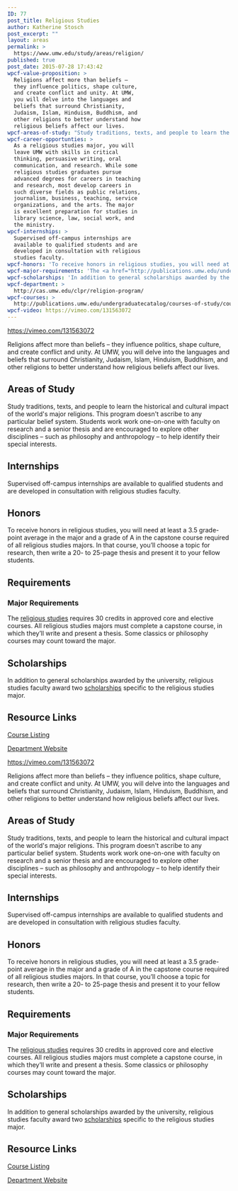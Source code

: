 ```yaml
---
ID: 77
post_title: Religious Studies
author: Katherine Stosch
post_excerpt: ""
layout: areas
permalink: >
  https://www.umw.edu/study/areas/religion/
published: true
post_date: 2015-07-28 17:43:42
wpcf-value-proposition: >
  Religions affect more than beliefs –
  they influence politics, shape culture,
  and create conflict and unity. At UMW,
  you will delve into the languages and
  beliefs that surround Christianity,
  Judaism, Islam, Hinduism, Buddhism, and
  other religions to better understand how
  religious beliefs affect our lives.
wpcf-areas-of-study: "Study traditions, texts, and people to learn the historical and cultural impact of the world's major religions. This program doesn't ascribe to any particular belief system. Students work work one-on-one with faculty on research and a senior thesis and are encouraged to explore other disciplines – such as philosophy and anthropology – to help identify their special interests."
wpcf-career-opportunties: >
  As a religious studies major, you will
  leave UMW with skills in critical
  thinking, persuasive writing, oral
  communication, and research. While some
  religious studies graduates pursue
  advanced degrees for careers in teaching
  and research, most develop careers in
  such diverse fields as public relations,
  journalism, business, teaching, service
  organizations, and the arts. The major
  is excellent preparation for studies in
  library science, law, social work, and
  the ministry.
wpcf-internships: >
  Supervised off-campus internships are
  available to qualified students and are
  developed in consultation with religious
  studies faculty.
wpcf-honors: 'To receive honors in religious studies, you will need at least a 3.5 grade-point average in the major and a grade of A in the capstone course required of all religious studies majors. In that course, you’ll choose a topic for research, then write a 20- to 25-page thesis and present it to your fellow students.'
wpcf-major-requirements: 'The <a href="http://publications.umw.edu/undergraduatecatalog/courses-of-study/majors/relg/">religious studies</a> requires 30 credits in approved core and elective courses. All religious studies majors must complete a capstone course, in which they’ll write and present a thesis. Some classics or philosophy courses may count toward the major.'
wpcf-scholarships: 'In addition to general scholarships awarded by the university, religious studies faculty award two <a href="http://cas.umw.edu/clpr/religion-program/honors-awards-scholarships/">scholarships</a> specific to the religious studies major.'
wpcf-department: >
  http://cas.umw.edu/clpr/religion-program/
wpcf-courses: >
  http://publications.umw.edu/undergraduatecatalog/courses-of-study/course-descriptions/relg/
wpcf-video: https://vimeo.com/131563072
---
```

<!-- End Types Custom Fields -->
<!-- End Types Custom Fields -->
<!-- End Types Custom Fields -->
<!-- Types Custom Fields: -->

<!-- video -->
https://vimeo.com/131563072
<!-- End video -->

<!-- value-proposition -->
Religions affect more than beliefs – they influence politics, shape culture, and create conflict and unity. At UMW, you will delve into the languages and beliefs that surround Christianity, Judaism, Islam, Hinduism, Buddhism, and other religions to better understand how religious beliefs affect our lives.
<!-- End value-proposition -->

<!-- areas-of-study -->
<h2>Areas of Study</h2>Study traditions, texts, and people to learn the historical and cultural impact of the world's major religions. This program doesn't ascribe to any particular belief system. Students work work one-on-one with faculty on research and a senior thesis and are encouraged to explore other disciplines – such as philosophy and anthropology – to help identify their special interests.
<!-- End areas-of-study -->

<!-- internships -->
<h2>Internships</h2>Supervised off-campus internships are available to qualified students and are developed in consultation with religious studies faculty.
<!-- End internships -->

<!-- honors -->
<h2>Honors</h2>To receive honors in religious studies, you will need at least a 3.5 grade-point average in the major and a grade of A in the capstone course required of all religious studies majors. In that course, you’ll choose a topic for research, then write a 20- to 25-page thesis and present it to your fellow students.
<!-- End honors -->

<!-- requirements -->
<h2>Requirements</h2>
<!-- major-requirements -->
<h3>Major Requirements</h3>The <a href="http://publications.umw.edu/undergraduatecatalog/courses-of-study/majors/relg/">religious studies</a> requires 30 credits in approved core and elective courses. All religious studies majors must complete a capstone course, in which they’ll write and present a thesis. Some classics or philosophy courses may count toward the major.
<!-- End major-requirements -->

<!-- End requirements -->

<!-- scholarships -->
<h2>Scholarships</h2>In addition to general scholarships awarded by the university, religious studies faculty award two <a href="http://cas.umw.edu/clpr/religion-program/honors-awards-scholarships/">scholarships</a> specific to the religious studies major.
<!-- End scholarships -->

<!-- resource-links -->
<h2>Resource Links</h2>
<!-- courses -->
<a href="http://publications.umw.edu/undergraduatecatalog/courses-of-study/course-descriptions/relg/" class="button">Course Listing</a>
<!-- End courses -->

<!-- department -->
<a href="http://cas.umw.edu/clpr/religion-program/" class="button">Department Website</a>
<!-- End department -->

<!-- End resource-links -->

<!-- End Types Custom Fields -->
<!-- Types Custom Fields: -->

<!-- video -->
https://vimeo.com/131563072
<!-- End video -->

<!-- value-proposition -->
Religions affect more than beliefs – they influence politics, shape culture, and create conflict and unity. At UMW, you will delve into the languages and beliefs that surround Christianity, Judaism, Islam, Hinduism, Buddhism, and other religions to better understand how religious beliefs affect our lives.
<!-- End value-proposition -->

<!-- areas-of-study -->
<h2>Areas of Study</h2>Study traditions, texts, and people to learn the historical and cultural impact of the world's major religions. This program doesn't ascribe to any particular belief system. Students work work one-on-one with faculty on research and a senior thesis and are encouraged to explore other disciplines – such as philosophy and anthropology – to help identify their special interests.
<!-- End areas-of-study -->

<!-- internships -->
<h2>Internships</h2>Supervised off-campus internships are available to qualified students and are developed in consultation with religious studies faculty.
<!-- End internships -->

<!-- honors -->
<h2>Honors</h2>To receive honors in religious studies, you will need at least a 3.5 grade-point average in the major and a grade of A in the capstone course required of all religious studies majors. In that course, you’ll choose a topic for research, then write a 20- to 25-page thesis and present it to your fellow students.
<!-- End honors -->

<!-- requirements -->
<h2>Requirements</h2>
<!-- major-requirements -->
<h3>Major Requirements</h3>The <a href="http://publications.umw.edu/undergraduatecatalog/courses-of-study/majors/relg/">religious studies</a> requires 30 credits in approved core and elective courses. All religious studies majors must complete a capstone course, in which they’ll write and present a thesis. Some classics or philosophy courses may count toward the major.
<!-- End major-requirements -->

<!-- End requirements -->

<!-- scholarships -->
<h2>Scholarships</h2>In addition to general scholarships awarded by the university, religious studies faculty award two <a href="http://cas.umw.edu/clpr/religion-program/honors-awards-scholarships/">scholarships</a> specific to the religious studies major.
<!-- End scholarships -->

<!-- resource-links -->
<h2>Resource Links</h2>
<!-- courses -->
<a href="http://publications.umw.edu/undergraduatecatalog/courses-of-study/course-descriptions/relg/" class="button">Course Listing</a>
<!-- End courses -->

<!-- department -->
<a href="http://cas.umw.edu/clpr/religion-program/" class="button">Department Website</a>
<!-- End department -->

<!-- End resource-links -->

<!-- End Types Custom Fields -->